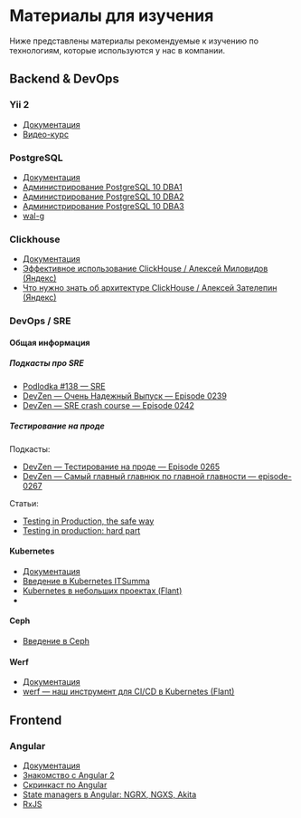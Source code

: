 # Материалы для изучения
Ниже представлены материалы рекомендуемые к изучению по технологиям, которые используются у нас в компании.

## Backend & DevOps
### Yii 2
- [Документация](https://yiiframework.com.ua/ru/doc/guide/2/)
- [Видео-курс](https://www.youtube.com/watch?v=B1Q44OKh5YA&list=PLSdH7dYnlGYht0eGi9-14X87hrSl9plCc)


### PostgreSQL
- [Документация](https://postgrespro.ru/docs)
- [Администрирование PostgreSQL 10 DBA1](https://www.youtube.com/watch?v=mXA861YV7Us&list=PLaFqU3KCWw6JhHBp07QSu9uE8zahhKnTn)
- [Администрирование PostgreSQL 10 DBA2](https://www.youtube.com/watch?v=UihLzyr2o2g&list=PLaFqU3KCWw6KycrRthIC6mESoLLQen1k6)
- [Администрирование PostgreSQL 10 DBA3](https://www.youtube.com/watch?v=V6xYnuK-7PU&list=PLaFqU3KCWw6KEakTSrRWrekNI-z9U1ypF)
- [wal-g](https://github.com/wal-g/wal-g)


### Clickhouse
- [Документация](https://clickhouse.yandex/docs/ru/)
- [Эффективное использование ClickHouse / Алексей Миловидов (Яндекс)](https://www.youtube.com/watch?v=Ac2C2G2g8Cg)
- [Что нужно знать об архитектуре ClickHouse / Алексей Зателепин (Яндекс)](https://www.youtube.com/watch?v=PLMSA_gDdyM)

### DevOps / SRE

#### Общая информация
##### Подкасты про SRE
- [Podlodka #138 — SRE](http://podlodka.io/138)
- [DevZen — Очень Надежный Выпуск — Episode 0239](https://devzen.ru/episode-0239/)
- [DevZen — SRE crash course — Episode 0242](https://devzen.ru/episode-0242/)

##### Тестирование на проде
Подкасты:
- [DevZen — Тестирование на проде — Episode 0265](https://devzen.ru/episode-0265/)
- [DevZen — Самый главный главнюк по главной главности — episode-0267](https://devzen.ru/episode-0267/)

Статьи:
- [Testing in Production, the safe way](https://medium.com/@copyconstruct/testing-in-production-the-safe-way-18ca102d0ef10)
- [Testing in production: hard part](https://medium.com/@copyconstruct/testing-in-production-the-hard-parts-3f06cefaf592)


#### Kubernetes
- [Документация](https://kubernetes.io/docs/home/)
- [Введение в Kubernetes ITSumma](https://www.youtube.com/watch?v=Qmac8MNlhmg&list=PLVSuF-7tjVUgPSW-YAhrGjnShRsW9gA7_)
- [Kubernetes в небольших проектах (Flant)](https://www.youtube.com/watch?v=CgCLPYJRxbU)
- 
#### Ceph
- [Введение в Ceph](https://www.youtube.com/watch?v=V6xYnuK-7PU&list=PLaFqU3KCWw6KEakTSrRWrekNI-z9U1ypF)

#### Werf
- [Документация](https://werf.io/documentation/)
- [werf — наш инструмент для CI/CD в Kubernetes (Flant)](https://www.youtube.com/watch?v=cK3ackGUTLw)


## Frontend

### Angular
- [Документация](https://angular.io/docs)
- [Знакомство с Angular 2](https://www.youtube.com/watch?v=t3KH5LXHi0s&list=PLqHlAwsJRxANlSuRSgldPWsbNkPqVBeFp)
- [Скринкаст по Angular](https://www.youtube.com/watch?v=Gl4IT4JpP4o&list=PLDyvV36pndZF-vwsVB48ivZyNJ4ETBKNY)
- [State managers в Angular: NGRX, NGXS, Akita](https://www.youtube.com/watch?v=sxN5hmb2hdU)
- [RxJS](https://www.youtube.com/watch?v=3rEDHnqn-Cw)

